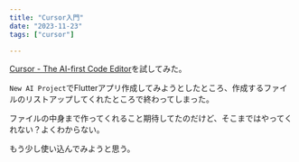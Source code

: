 ```yaml
---
title: "Cursor入門"
date: "2023-11-23"
tags: ["cursor"]

---
```


[Cursor - The AI-first Code Editor](https://cursor.sh/)を試してみた。

`New AI Project`でFlutterアプリ作成してみようとしたところ、作成するファイルのリストアップしてくれたところで終わってしまった。

ファイルの中身まで作ってくれること期待してたのだけど、そこまではやってくれない？よくわからない。

もう少し使い込んでみようと思う。
